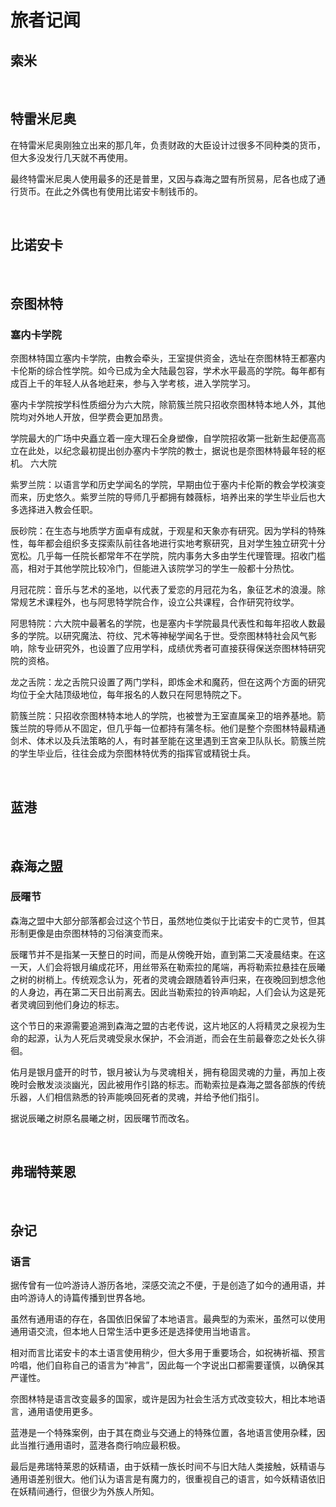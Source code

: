 # 旅者记闻
## 索米
<br>

## 特雷米尼奥

在特雷米尼奥刚独立出来的那几年，负责财政的大臣设计过很多不同种类的货币，但大多没发行几天就不再使用。

最终特雷米尼奥人使用最多的还是普里，又因与森海之盟有所贸易，尼各也成了通行货币。在此之外偶也有使用比诺安卡制钱币的。

<br>

## 比诺安卡
<br>

## 奈图林特
### 塞内卡学院

奈图林特国立塞内卡学院，由教会牵头，王室提供资金，选址在奈图林特王都塞内卡伦斯的综合性学院。如今已成为全大陆最包容，学术水平最高的学院。每年都有成百上千的年轻人从各地赶来，参与入学考核，进入学院学习。

塞内卡学院按学科性质细分为六大院，除箭簇兰院只招收奈图林特本地人外，其他院均对外地人开放，但学费会更加昂贵。

学院最大的广场中央矗立着一座大理石全身塑像，自学院招收第一批新生起便高高立在此处，以纪念最初提出创办塞内卡学院的教士，据说也是奈图林特最年轻的枢机。
六大院

紫罗兰院：以语言学和历史学闻名的学院，早期由位于塞内卡伦斯的教会学校演变而来，历史悠久。紫罗兰院的导师几乎都拥有棘薇标，培养出来的学生毕业后也大多选择进入教会任职。

辰砂院：在生态与地质学方面卓有成就，于观星和天象亦有研究。因为学科的特殊性，每年都会组织多支探索队前往各地进行实地考察研究，且对学生独立研究十分宽松。几乎每一任院长都常年不在学院，院内事务大多由学生代理管理。招收门槛高，相对于其他学院比较冷门，但能进入该院学习的学生一般都十分热忱。

月冠花院：音乐与艺术的圣地，以代表了爱恋的月冠花为名，象征艺术的浪漫。除常规艺术课程外，也与阿思特学院合作，设立公共课程，合作研究符纹学。

阿思特院：六大院中最著名的学院，也是塞内卡学院最具代表性和每年招收人数最多的学院。以研究魔法、符纹、咒术等神秘学闻名于世。受奈图林特社会风气影响，除专业研究外，也设置了应用学科，成绩优秀者可直接获得保送奈图林特研究院的资格。

龙之舌院：龙之舌院只设置了两门学科，即炼金术和魔药，但在这两个方面的研究均位于全大陆顶级地位，每年报名的人数只在阿思特院之下。

箭簇兰院：只招收奈图林特本地人的学院，也被誉为王室直属亲卫的培养基地。箭簇兰院的导师从不固定，但几乎每一位都持有蒲冬标。他们是整个奈图林特最精通剑术、体术以及兵法策略的人，有时甚至能在这里遇到王宫亲卫队队长。箭簇兰院的学生毕业后，往往会成为奈图林特优秀的指挥官或精锐士兵。

<br>

## 蓝港
<br>

## 森海之盟
### 辰曙节

森海之盟中大部分部落都会过这个节日，虽然地位类似于比诺安卡的亡灵节，但其形制更像是由奈图林特的习俗演变而来。

辰曙节并不是指某一天整日的时间，而是从傍晚开始，直到第二天凌晨结束。在这一天，人们会将银月编成花环，用丝带系在勒索拉的尾端，再将勒索拉悬挂在辰曦之树的树梢上。传统观念认为，死者的灵魂会跟随着铃声归来，在夜晚回到想念他的人身边，再在第二天日出前离去。因此当勒索拉的铃声响起，人们会认为这是死者灵魂回到他们身边的标志。

这个节日的来源需要追溯到森海之盟的古老传说，这片地区的人将精灵之泉视为生命的起源，认为人死后灵魂受泉水保护，不会消逝，而会在生前最眷恋之处长久徘徊。

佑月是银月盛开的时节，银月被认为与灵魂相关，拥有稳固灵魂的力量，再加上夜晚时会散发淡淡幽光，因此被用作引路的标志。而勒索拉是森海之盟各部族的传统乐器，人们相信熟悉的铃声能唤回死者的灵魂，并给予他们指引。

据说辰曦之树原名晨曦之树，因辰曙节而改名。

<br>

## 弗瑞特莱恩
<br>

## 杂记
### 语言

据传曾有一位吟游诗人游历各地，深感交流之不便，于是创造了如今的通用语，并由吟游诗人的诗篇传播到世界各地。

虽然有通用语的存在，各国依旧保留了本地语言。最典型的为索米，虽然可以使用通用语交流，但本地人日常生活中更多还是选择使用当地语言。

相对而言比诺安卡的本土语言使用稍少，但大多用于重要场合，如祝祷祈福、预言吟唱，他们自称自己的语言为“神言”，因此每一个字说出口都需要谨慎，以确保其严谨性。

奈图林特是语言改变最多的国家，或许是因为社会生活方式改变较大，相比本地语言，通用语使用更多。

蓝港是一个特殊案例，由于其在商业与交通上的特殊位置，各地语言使用杂糅，因此当推行通用语时，蓝港各商行响应最积极。

最后是弗瑞特莱恩的妖精语，由于妖精一族长时间不与旧大陆人类接触，妖精语与通用语差别很大。他们认为语言是有魔力的，很重视自己的语言，如今妖精语依旧在妖精间通行，但很少为外族人所知。

<br>

